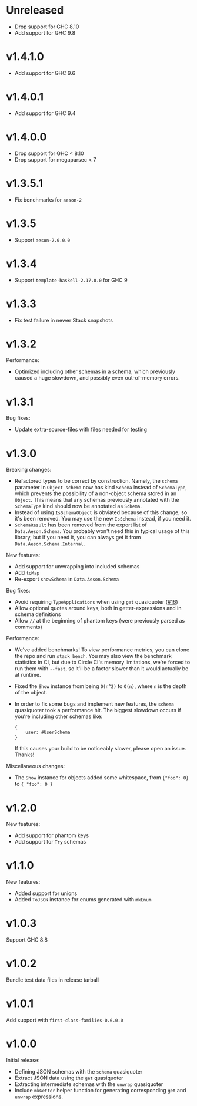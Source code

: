 # Unreleased

* Drop support for GHC 8.10
* Add support for GHC 9.8

# v1.4.1.0

* Add support for GHC 9.6

# v1.4.0.1

* Add support for GHC 9.4

# v1.4.0.0

* Drop support for GHC < 8.10
* Drop support for megaparsec < 7

# v1.3.5.1

* Fix benchmarks for `aeson-2`

# v1.3.5

* Support `aeson-2.0.0.0`

# v1.3.4

* Support `template-haskell-2.17.0.0` for GHC 9

# v1.3.3

* Fix test failure in newer Stack snapshots

# v1.3.2

Performance:

* Optimized including other schemas in a schema, which previously caused a huge slowdown, and possibly even out-of-memory errors.

# v1.3.1

Bug fixes:

* Update extra-source-files with files needed for testing

# v1.3.0

Breaking changes:

* Refactored types to be correct by construction. Namely, the `schema` parameter in `Object schema` now has kind `Schema` instead of `SchemaType`, which prevents the possibility of a non-object schema stored in an `Object`. This means that any schemas previously annotated with the `SchemaType` kind should now be annotated as `Schema`.
* Instead of using `IsSchemaObject` is obviated because of this change, so it's been removed. You may use the new `IsSchema` instead, if you need it.
* `SchemaResult` has been removed from the export list of `Data.Aeson.Schema`. You probably won't need this in typical usage of this library, but if you need it, you can always get it from `Data.Aeson.Schema.Internal`.

New features:

* Add support for unwrapping into included schemas
* Add `toMap`
* Re-export `showSchema` in `Data.Aeson.Schema`

Bug fixes:

* Avoid requiring `TypeApplications` when using `get` quasiquoter ([#16](https://github.com/brandonchinn178/aeson-schemas/issues/16))
* Allow optional quotes around keys, both in getter-expressions and in schema definitions
* Allow `//` at the beginning of phantom keys (were previously parsed as comments)

Performance:

* We've added benchmarks! To view performance metrics, you can clone the repo and run `stack bench`. You may also view the benchmark statistics in CI, but due to Circle CI's memory limitations, we're forced to run them with `--fast`, so it'll be a factor slower than it would actually be at runtime.
* Fixed the `Show` instance from being `O(n^2)` to `O(n)`, where `n` is the depth of the object.
* In order to fix some bugs and implement new features, the `schema` quasiquoter took a performance hit. The biggest slowdown occurs if you're including other schemas like:

    ```
    {
        user: #UserSchema
    }
    ```

    If this causes your build to be noticeably slower, please open an issue. Thanks!

Miscellaneous changes:

* The `Show` instance for objects added some whitespace, from `{"foo": 0}` to `{ "foo": 0 }`

# v1.2.0

New features:

* Add support for phantom keys
* Add support for `Try` schemas

# v1.1.0

New features:

* Added support for unions
* Added `ToJSON` instance for enums generated with `mkEnum`

# v1.0.3

Support GHC 8.8

# v1.0.2

Bundle test data files in release tarball

# v1.0.1

Add support with `first-class-families-0.6.0.0`

# v1.0.0

Initial release:

* Defining JSON schemas with the `schema` quasiquoter
* Extract JSON data using the `get` quasiquoter
* Extracting intermediate schemas with the `unwrap` quasiquoter
* Include `mkGetter` helper function for generating corresponding `get` and
  `unwrap` expressions.
